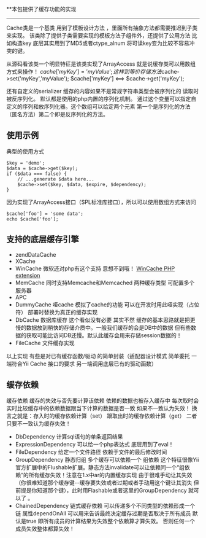 **本包提供了缓存功能的实现


---------------
Cache类是一个基类 用到了模板设计方法 ，里面所有抽象方法都需要推迟到子类来实现。
该类除了提供子类需要实现的模板方法子组件外，还提供了公用方法 比如构造key 底层其实用到了MD5或者ctype_alnum  将可读key变为比较不容易冲突的键。

从源码看该类一个明显特征是该类实现了ArrayAccess 就是说缓存类可以用数组方式来操作！
$cache['myKey'] = 'myValue';  这样到等价存储方法$cache->set('myKey','myValue');  $cache['myKey']  <==> $cache->get('myKey');

还有自定义的serializer  缓存的内容如果不是常规字符串类型会被序列化的 读取时被反序列化。
默认都是使用的php内置的序列化机制。 通过这个变量可以指定自定义的序列和放序列化器。这个数组可以给定两个元素 第一个是序列化的方法（匿名方法）第二个即是反序列化的方法。



使用示例
----------------------------
  典型的使用方式
 
  ~~~
  $key = 'demo';
  $data = $cache->get($key);
  if ($data === false) {
      // ...generate $data here...
      $cache->set($key, $data, $expire, $dependency);
  }
  ~~~
 
  因为实现了ArrayAccess接口（SPL标准库接口），所以可以使用数组方式来访问
 
  ~~~
  $cache['foo'] = 'some data';
  echo $cache['foo'];
  ~~~


支持的底层缓存引擎
--------------------
* zendDataCache
* XCache
* WinCache  微软还对php有这个支持 意想不到哦！ [WinCache PHP extension](http://www.iis.net/expand/wincacheforphp)
* MemCache  同时支持Memcache和Memcached 两种缓存类型 可配置多个服务器 
* APC 
* DummyCache 哑cache  模拟了cache的功能 可以在开发时用此哑实现（占位符） 部署时替换为真正的缓存实现
* DbCache  数据库缓存 这个看似没有必要 其实不然  缓存的基本思路就是把更慢的数据放到稍快的存储介质中。一般我们缓存的会是DB中的数据 但有些数据的获取可能比访问DB还慢。默认此缓存会用来存储session数据的！
* FileCache 文件缓存实现

以上实现 有些是对已有缓存函数/驱动 的简单封装（适配器设计模式 简单委托 一端符合Yii Cache 接口的要求 另一端调用底层已有的驱动函数）

缓存依赖
--------------------
缓存依赖 缓存的失效与否先要计算该依赖  依赖的数据也被存入缓存中 每次取时会实时比较缓存中的依赖数据跟当下计算的数据是否一致 如果不一致认为失效！
换言之就是：存入时的缓存依赖计算（set） 跟取出时的缓存依赖计算（get） 二者只要不一致认为缓存失效！
* DbDependency 计算sql语句的单条返回结果 
* ExpressionDependency 可以给一个php表达式 底层用到了eval！
* FileDependency 给定一个文件路径 依赖于文件的最后修改时间
* GroupDependency 静态归组 多个缓存可以依赖一个 组依赖 这个特征很像Yii官方扩展中的Flushable扩展。静态方法invalidate可以让依赖同一个“组依赖”的所有缓存失效！注意在1.x中ar的内置缓存实现 由于很难手动让其失效（你很难知道那个缓存键--缓存要失效或者过期或者手动用这个键让其消失 但前提是你知道那个键），此时用Flashable或者这里的GroupDependency 就可以了 。
* ChainedDependency 链式缓存依赖  可以传递多个不同类型的依赖形成一个链 属性dependOnAll 可以用来告诉最终决定缓存过期是否取决于所有成员 默认是true 即所有成员的计算结果为失效整个依赖算才算失效。 否则任何一个成员失效整体都算失效！